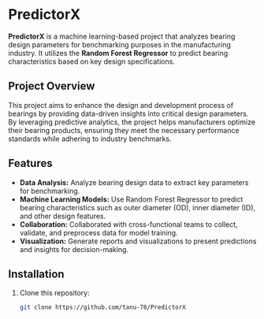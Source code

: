 # PredictorX

**PredictorX** is a machine learning-based project that analyzes bearing design parameters for benchmarking purposes in the manufacturing industry. It utilizes the **Random Forest Regressor** to predict bearing characteristics based on key design specifications.

## Project Overview

This project aims to enhance the design and development process of bearings by providing data-driven insights into critical design parameters. By leveraging predictive analytics, the project helps manufacturers optimize their bearing products, ensuring they meet the necessary performance standards while adhering to industry benchmarks.

## Features

- **Data Analysis:** Analyze bearing design data to extract key parameters for benchmarking.
- **Machine Learning Models:** Use Random Forest Regressor to predict bearing characteristics such as outer diameter (OD), inner diameter (ID), and other design features.
- **Collaboration:** Collaborated with cross-functional teams to collect, validate, and preprocess data for model training.
- **Visualization:** Generate reports and visualizations to present predictions and insights for decision-making.

## Installation

1. Clone this repository:
   ```bash
   git clone https://github.com/tanu-78/PredictorX
